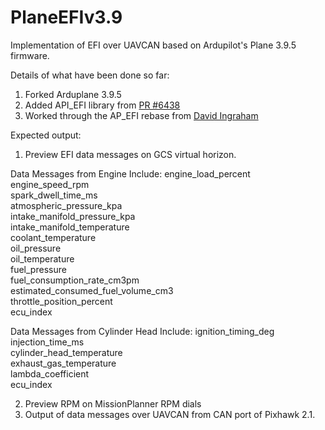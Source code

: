 # PlaneEFIv3.9
Implementation of EFI over UAVCAN based on Ardupilot's Plane 3.9.5 firmware.

Details of what have been done so far:

1. Forked Arduplane 3.9.5
2. Added API_EFI library from [PR #6438](https://github.com/ArduPilot/ardupilot/pull/6438)
3. Worked through the AP_EFI rebase from [David Ingraham](https://github.com/DavidIngraham/ardupilot/tree/AP_EFI_Plane_385b2)

Expected output:

1. Preview EFI data messages on GCS virtual horizon.

Data Messages from Engine Include:
engine_load_percent                   
engine_speed_rpm                       
spark_dwell_time_ms                 
atmospheric_pressure_kpa               
intake_manifold_pressure_kpa         
intake_manifold_temperature         
coolant_temperature                 
oil_pressure                               
oil_temperature                    
fuel_pressure                        
fuel_consumption_rate_cm3pm                               
estimated_consumed_fuel_volume_cm3      
throttle_position_percent                     
ecu_index 
        
Data Messages from Cylinder Head Include:
ignition_timing_deg        
injection_time_ms         
cylinder_head_temperature   
exhaust_gas_temperature     
lambda_coefficient         
ecu_index
        
2. Preview RPM on MissionPlanner RPM dials
3. Output of data messages over UAVCAN from CAN port of Pixhawk 2.1.
